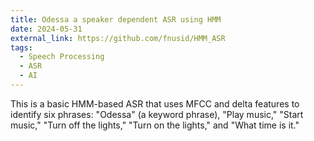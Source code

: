 ```yaml
---
title: Odessa a speaker dependent ASR using HMM
date: 2024-05-31
external_link: https://github.com/fnusid/HMM_ASR
tags:
  - Speech Processing
  - ASR
  - AI
---
```


This is a basic HMM-based ASR that uses MFCC and delta features to identify six phrases: "Odessa" (a keyword phrase), "Play music," "Start music," "Turn off the lights," "Turn on the lights," and "What time is it."

<!--more-->
